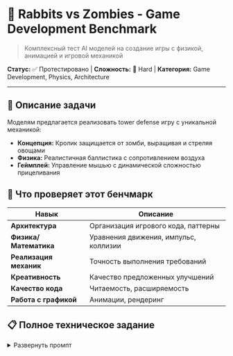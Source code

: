 # 🐰 Rabbits vs Zombies - Game Development Benchmark

> Комплексный тест AI моделей на создание игры с физикой, анимацией и игровой механикой

**Статус:** ✅ Протестировано | **Сложность:** 🔴 Hard | **Категория:** Game Development, Physics, Architecture

---

## 📝 Описание задачи

Моделям предлагается реализовать tower defense игру с уникальной механикой:
- **Концепция:** Кролик защищается от зомби, выращивая и стреляя овощами
- **Физика:** Реалистичная баллистика с сопротивлением воздуха
- **Геймплей:** Управление мышью с динамической сложностью прицеливания

## 🎯 Что проверяет этот бенчмарк

| Навык | Описание |
|-------|----------|
| **Архитектура** | Организация игрового кода, паттерны |
| **Физика/Математика** | Уравнения движения, импульс, коллизии |
| **Реализация механик** | Точность выполнения требований |
| **Креативность** | Качество предложенных улучшений |
| **Качество кода** | Читаемость, расширяемость |
| **Работа с графикой** | Анимации, рендеринг |

## 📋 Полное техническое задание

<details>
<summary>Развернуть промпт</summary>
  
Я хочу, чтобы ты реализовал игру "Кролики против зомби".

В этой игре кролик будет выращивать капусту и морковку и заряжать их в пушку, из которой будет стрелять по зомби. Стиль зомби можно взять из игры PvZ 1.

1) Управление мышью.

2) Чтобы было интереснее, при наведении пусть пушка будет двигаться туда-сюда, и чем дольше игрок удерживает её в фиксированном положении, тем сильнее колебания. Это сделано для того, чтобы избежать ситуаций, когда игрок пристрелялся к одной точке (если есть свои интересные механики — предлагай).

3) В качестве снарядов выступают капуста и морковка. Капуста вылетает по одной, морковка — группой, поражая площадь.

4) Полет снаряда и его попадание должны быть анимированы.

5) Динамика снарядов должна описываться уравнениями для тела, брошенного под углом к горизонту, с учетом сопротивления воздуха (вероятно, можно ограничиться квадратичной моделью).

6) Урон, наносимый снарядами, должен быть пропорционален импульсу. Соударение можно считать абсолютно неупругим.

7) Есть несколько видов зомби с разными характеристиками брони и скорости (мне нравится, как это сделано в PvZ, но ты можешь предложить что-то поинтереснее).

8) Движение зомби должно быть анимировано.

9) Ландшафт может быть холмистым. Мы также можем начинать игру на вершине или впадине.

10) У кролика есть огород, где он выращивает морковку и капусту для своей пушки. Чтобы они росли, он должен ухаживать за огородом.

11) Можно предложить разных кроликов-персонажей и разные характеристики пушек.

Если у тебя есть интересные идеи по улучшению игры, обязательно предложи их.
